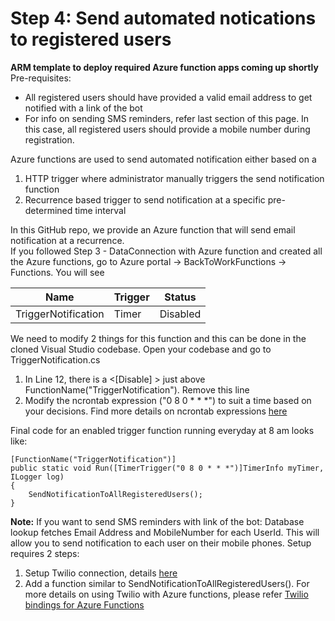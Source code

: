 # Step 4: Send automated notications to registered users 

**ARM template to deploy required Azure function apps coming up shortly**
Pre-requisites:
* All registered users should have provided a valid email address to get notified with a link of the bot 
* For info on sending SMS reminders, refer last section of this page. In this case, all registered users should provide a mobile number during registration.

Azure functions are used to send automated notification either based on a 
1. HTTP trigger where administrator manually triggers the send notification function
2. Recurrence based trigger to send notification at a specific pre-determined time interval

In this GitHub repo, we provide an Azure function that will send email notification at a recurrence.  
If you followed Step 3 - DataConnection with Azure function and created all the Azure functions, go to Azure portal -> BackToWorkFunctions -> Functions. You will see 

| Name                | Trigger  | Status     |
|---------------------|----------|------------|
|TriggerNotification  | Timer    | Disabled   |

We need to modify 2 things for this function and this can be done in the cloned Visual Studio codebase.
Open your codebase and go to TriggerNotification.cs 
1) In Line 12, there is a <[Disable] > just above FunctionName("TriggerNotification"). Remove this line
2) Modify the ncrontab expression ("0 8 0 * * *") to suit a time based on your decisions. Find more details on ncrontab expressions [here](https://docs.microsoft.com/en-us/azure/azure-functions/functions-bindings-timer?tabs=csharp#ncrontab-expressions)

Final code for an enabled trigger function running everyday at 8 am looks like:
```
[FunctionName("TriggerNotification")]
public static void Run([TimerTrigger("0 8 0 * * *")]TimerInfo myTimer, ILogger log)
{
    SendNotificationToAllRegisteredUsers();            
}
```

**Note:** If you want to send SMS reminders with link of the bot:
Database lookup fetches Email Address and MobileNumber for each UserId. This will allow you to send notification to each user on their mobile phones. Setup requires 2 steps: 
1. Setup Twilio connection, details [here](https://docs.microsoft.com/en-us/azure/connectors/connectors-create-api-twilio)
2. Add a function similar to SendNotificationToAllRegisteredUsers(). For more details on using Twilio with Azure functions, please refer [Twilio bindings for Azure Functions](https://docs.microsoft.com/en-us/azure/azure-functions/functions-bindings-twilio?tabs=csharp)


